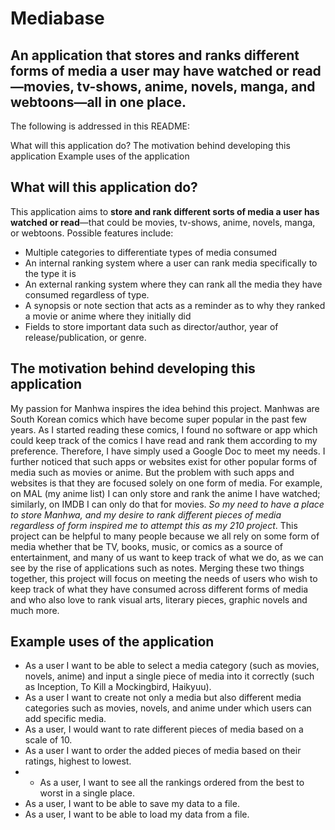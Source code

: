 # Mediabase
## An application that stores and ranks different forms of media a user may have watched or read—movies, tv-shows, anime, novels, manga, and webtoons—all in one place.

The following is addressed in this README:

What will this application do?
The motivation behind developing this application
Example uses of the application

## What will this application do?
This application aims to **store and rank different sorts of media a user has watched or read**—that could 
be movies, tv-shows, anime, novels, manga, or webtoons. Possible features include:
- Multiple categories to differentiate types of media consumed
- An internal ranking system where a user can rank media specifically to the type it is 
- An external ranking system where they can rank all the media they have consumed regardless of type. 
- A synopsis or note section that acts as a reminder as to why they ranked a movie or anime where they initially did
- Fields to store important data such as director/author, year of release/publication, or genre.


## The motivation behind developing this application
My passion for Manhwa inspires the idea behind this project. Manhwas are South Korean comics which have become super popular in the past few years. As I started reading these comics, I found no software or app which could keep track of the comics I have read and rank them according to my preference. Therefore, I have simply used a Google Doc to meet my needs. I further noticed that such apps or websites exist for other popular forms of media such as movies or anime. But the problem with such apps and websites is that they are focused solely on one form of media. For example, on MAL (my anime list) I can only store and rank the anime I have watched; similarly, on IMDB I can only do that for movies. *So my need to have a place to store Manhwa, and my desire to rank different pieces of media regardless of form inspired me to attempt this as my 210 project*. This project can be helpful to many people because we all rely on some form of media whether that be TV, books, music, or comics as a source of entertainment, and many of us want to keep track of what we do, as we can see by the rise of applications such as notes. Merging these two things together, this project will focus on meeting the needs of users who wish to keep track of what they have consumed across different forms of media and who also love to rank visual arts, literary pieces, graphic novels and much more.


## Example uses of the application
- As a user I want to be able to select a media category (such as movies, novels, anime) and input a single piece of media 
into it correctly (such as Inception, To Kill a Mockingbird, Haikyuu).
- As a user I want to create not only a media but also different media categories such as movies, novels, and anime under 
  which users can add specific media.
- As a user, I would want to rate different pieces of media based on a scale of 10. 
- As a user I want to order the added pieces of media based on their ratings, highest to lowest.
- - As a user, I want to see all the rankings ordered from the best to worst in a single place.
- As a user, I want to be able to save my data to a file. 
- As a user, I want to be able to load my data from a file.


